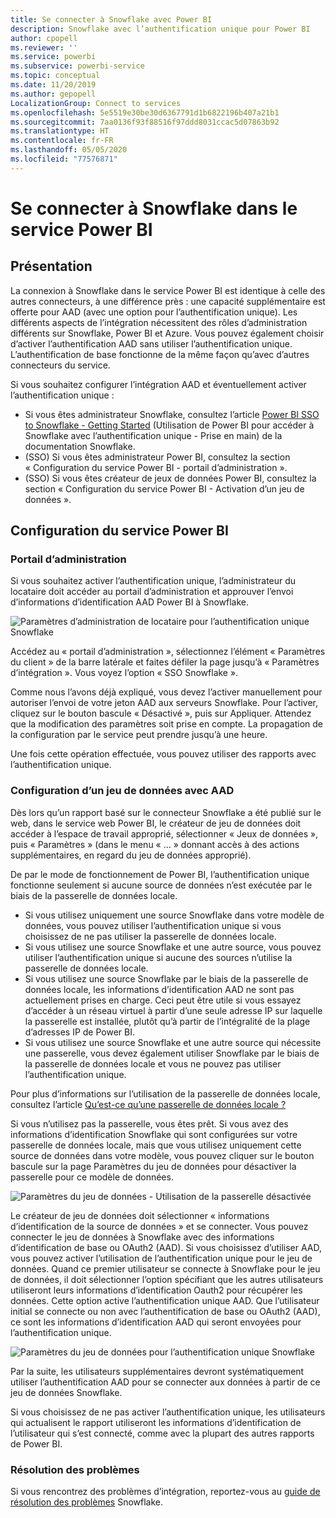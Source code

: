 ```yaml
---
title: Se connecter à Snowflake avec Power BI
description: Snowflake avec l’authentification unique pour Power BI
author: cpopell
ms.reviewer: ''
ms.service: powerbi
ms.subservice: powerbi-service
ms.topic: conceptual
ms.date: 11/20/2019
ms.author: gepopell
LocalizationGroup: Connect to services
ms.openlocfilehash: 5e5519e30be30d6367791d1b6822196b407a21b1
ms.sourcegitcommit: 7aa0136f93f88516f97ddd8031ccac5d07863b92
ms.translationtype: HT
ms.contentlocale: fr-FR
ms.lasthandoff: 05/05/2020
ms.locfileid: "77576871"
---
```

#  <a name="connecting-to-snowflake-in-power-bi-service"></a>Se connecter à Snowflake dans le service Power BI

## <a name="introduction"></a>Présentation

La connexion à Snowflake dans le service Power BI est identique à celle des autres connecteurs, à une différence près : une capacité supplémentaire est offerte pour AAD (avec une option pour l’authentification unique). Les différents aspects de l’intégration nécessitent des rôles d’administration différents sur Snowflake, Power BI et Azure. Vous pouvez également choisir d’activer l’authentification AAD sans utiliser l’authentification unique. L’authentification de base fonctionne de la même façon qu’avec d’autres connecteurs du service.

Si vous souhaitez configurer l’intégration AAD et éventuellement activer l’authentification unique :
* Si vous êtes administrateur Snowflake, consultez l’article [Power BI SSO to Snowflake - Getting Started](https://docs.snowflake.net/manuals/LIMITEDACCESS/oauth-powerbi.html) (Utilisation de Power BI pour accéder à Snowflake avec l’authentification unique - Prise en main) de la documentation Snowflake.
* (SSO) Si vous êtes administrateur Power BI, consultez la section « Configuration du service Power BI - portail d’administration ».
* (SSO) Si vous êtes créateur de jeux de données Power BI, consultez la section « Configuration du service Power BI - Activation d’un jeu de données ».

## <a name="power-bi-service-configuration"></a>Configuration du service Power BI

### <a name="admin-portal"></a>Portail d’administration

Si vous souhaitez activer l’authentification unique, l’administrateur du locataire doit accéder au portail d’administration et approuver l’envoi d’informations d’identification AAD Power BI à Snowflake.

![Paramètres d’administration de locataire pour l’authentification unique Snowflake](media/service-connect-snowflake/snowflakessotenant.png)

Accédez au « portail d’administration », sélectionnez l’élément « Paramètres du client » de la barre latérale et faites défiler la page jusqu’à « Paramètres d’intégration ». Vous voyez l’option « SSO Snowflake ».

Comme nous l’avons déjà expliqué, vous devez l’activer manuellement pour autoriser l’envoi de votre jeton AAD aux serveurs Snowflake. Pour l’activer, cliquez sur le bouton bascule « Désactivé », puis sur Appliquer. Attendez que la modification des paramètres soit prise en compte. La propagation de la configuration par le service peut prendre jusqu’à une heure.

Une fois cette opération effectuée, vous pouvez utiliser des rapports avec l’authentification unique.

### <a name="configuring-a-dataset-with-aad"></a>Configuration d’un jeu de données avec AAD

Dès lors qu’un rapport basé sur le connecteur Snowflake a été publié sur le web, dans le service web Power BI, le créateur de jeu de données doit accéder à l’espace de travail approprié, sélectionner « Jeux de données », puis « Paramètres » (dans le menu « ... » donnant accès à des actions supplémentaires, en regard du jeu de données approprié).

De par le mode de fonctionnement de Power BI, l’authentification unique fonctionne seulement si aucune source de données n’est exécutée par le biais de la passerelle de données locale.

* Si vous utilisez uniquement une source Snowflake dans votre modèle de données, vous pouvez utiliser l’authentification unique si vous choisissez de ne pas utiliser la passerelle de données locale.
* Si vous utilisez une source Snowflake et une autre source, vous pouvez utiliser l’authentification unique si aucune des sources n’utilise la passerelle de données locale.
* Si vous utilisez une source Snowflake par le biais de la passerelle de données locale, les informations d’identification AAD ne sont pas actuellement prises en charge. Ceci peut être utile si vous essayez d’accéder à un réseau virtuel à partir d’une seule adresse IP sur laquelle la passerelle est installée, plutôt qu’à partir de l’intégralité de la plage d’adresses IP de Power BI.
* Si vous utilisez une source Snowflake et une autre source qui nécessite une passerelle, vous devez également utiliser Snowflake par le biais de la passerelle de données locale et vous ne pouvez pas utiliser l’authentification unique.

Pour plus d’informations sur l’utilisation de la passerelle de données locale, consultez l’article [Qu’est-ce qu’une passerelle de données locale ?](https://docs.microsoft.com/power-bi/service-gateway-onprem)

Si vous n’utilisez pas la passerelle, vous êtes prêt. Si vous avez des informations d’identification Snowflake qui sont configurées sur votre passerelle de données locale, mais que vous utilisez uniquement cette source de données dans votre modèle, vous pouvez cliquer sur le bouton bascule sur la page Paramètres du jeu de données pour désactiver la passerelle pour ce modèle de données.

![Paramètres du jeu de données - Utilisation de la passerelle désactivée](media/service-connect-snowflake/snowflake_gateway_toggle_off.png)

Le créateur de jeu de données doit sélectionner « informations d’identification de la source de données » et se connecter. Vous pouvez connecter le jeu de données à Snowflake avec des informations d’identification de base ou OAuth2 (AAD). Si vous choisissez d’utiliser AAD, vous pouvez activer l’utilisation de l’authentification unique pour le jeu de données. Quand ce premier utilisateur se connecte à Snowflake pour le jeu de données, il doit sélectionner l’option spécifiant que les autres utilisateurs utiliseront leurs informations d’identification Oauth2 pour récupérer les données. Cette option active l’authentification unique AAD. Que l’utilisateur initial se connecte ou non avec l’authentification de base ou OAuth2 (AAD), ce sont les informations d’identification AAD qui seront envoyées pour l’authentification unique. 

![Paramètres du jeu de données pour l’authentification unique Snowflake](media/service-connect-snowflake/snowflakessocredui.png)

Par la suite, les utilisateurs supplémentaires devront systématiquement utiliser l’authentification AAD pour se connecter aux données à partir de ce jeu de données Snowflake.

Si vous choisissez de ne pas activer l’authentification unique, les utilisateurs qui actualisent le rapport utiliseront les informations d’identification de l’utilisateur qui s’est connecté, comme avec la plupart des autres rapports de Power BI.

### <a name="troubleshooting"></a>Résolution des problèmes

Si vous rencontrez des problèmes d’intégration, reportez-vous au [guide de résolution des problèmes](https://docs.snowflake.net/manuals/LIMITEDACCESS/oauth-powerbi.html#troubleshooting) Snowflake.

